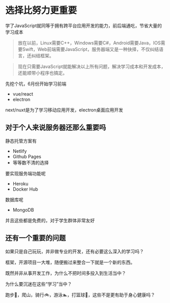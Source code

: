 # 选择比努力更重要


学了JavaScript就同等于拥有跨平台应用开发的能力，前后端通吃，节省大量的学习成本

> 放在以前，Linux需要C++，Windows需要C#，Android需要Java，IOS需要Swift，Web前端需要JavaScript，服务器端又是一种抉择，不仅纠结语言，还纠结框架。

> 现在只需要JavaScript就能解决以上所有问题，解决学习成本和开发成本，还能顺带小程序也搞定。

先挖个坑，6月份开始学习前端
 - vue/react
 - electron

next/nuxt是为了学习移动应用开发，electron桌面应用开发

## 对于个人来说服务器还那么重要吗

静态托管方案有
 - Netlify
 - Github Pages
 - 等等数不清的选择

要实现服务端功能呢
 - Heroku
 - Docker Hub

数据库呢
 - MongoDB

并且这些都是免费的，对于学生群体非常友好

## 还有一个重要的问题

如果只是自己玩玩，并非做专业的开发，还有必要这么深入的学习吗？

框架，开源项目一大堆，随便搬过来整合一下就是一个新的东西。

既然并非从事开发工作，为什么不把时间多投入到生活当中？

为什么要沉迷在这些“学习”当中？

跑步🏃，爬山，骑行🚲，游泳🏊，打篮球🏀，这些不是更有助于身心健康吗？

